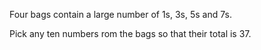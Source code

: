 Four bags contain a large number of 1s, 3s, 5s and 7s.

Pick any ten numbers rom the bags so that their total is 37.